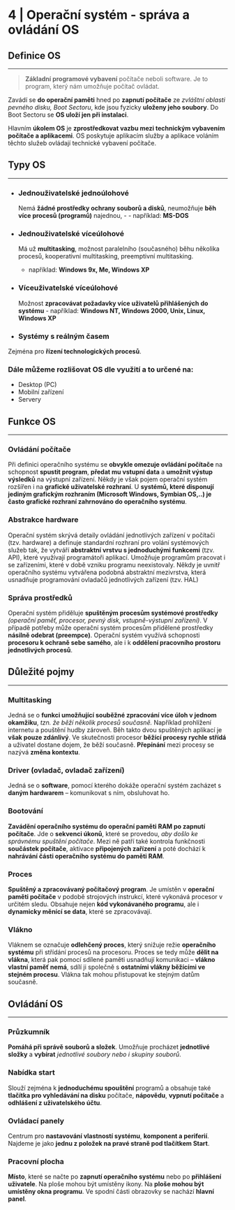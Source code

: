 # 4 | Operační systém - správa a ovládání OS

## Definice OS
----

> **Základní programové vybavení** počítače neboli software. Je to program, který nám umožňuje počítač ovládat. 

Zavádí se **do operační paměti** hned po **zapnutí počítače** ze _zvláštní oblasti pevného disku, Boot Sectoru_, kde jsou fyzicky **uloženy jeho soubory**. Do Boot Sectoru se **OS uloží jen při instalaci**.

Hlavním **úkolem OS** je **zprostředkovat vazbu mezi technickým vybavením počítače a aplikacemi**. OS poskytuje aplikacím služby a aplikace voláním těchto služeb ovládají technické vybavení počítače.

## Typy OS
----

- ### Jednouživatelské jednoúlohové 
    Nemá **žádné prostředky ochrany souborů a disků**, neumožňuje **běh více procesů (programů)** najednou, -     - například: **MS-DOS**

- ### Jednouživatelské víceúlohové
    Má už **multitasking**, možnost paralelního (současného) běhu několika procesů, kooperativní multitasking, preemptivní multitasking.
    - například: **Windows 9x, Me, Windows XP**

- ### Víceuživatelské víceúlohové
    Možnost **zpracovávat požadavky více uživatelů přihlášených do systému**
        - například: **Windows NT, Windows 2000, Unix, Linux, Windows XP**

- ### Systémy s reálným časem
Zejména pro **řízení technologických procesů**.

### Dále můžeme rozlišovat OS dle využití a to určené na:	
- Desktop (PC)
- Mobilní zařízení
- Servery

## Funkce OS
---
### Ovládání počítače
Při definici operačního systému se **obvykle omezuje ovládání počítače** na schopnost **spustit program**, **předat mu vstupní data** a **umožnit výstup výsledků** na výstupní zařízení. Někdy je však pojem operační systém rozšířen i na **grafické uživatelské rozhraní**. 
U **systémů, které disponují jediným grafickým rozhraním (Microsoft Windows, Symbian OS,..) je často grafické rozhraní zahrnováno do operačního systému**.


### Abstrakce hardware
Operační systém skrývá detaily ovládání jednotlivých zařízení v počítači (tzv. hardware) a definuje standardní rozhraní pro volání systémových služeb tak, že vytváří **abstraktní vrstvu s jednoduchými funkcemi** (tzv. API), které využívají programátoři aplikací. Umožňuje programům pracovat i se zařízeními, které v době vzniku programu neexistovaly. 
Někdy je uvnitř operačního systému vytvářena podobná abstraktní mezivrstva, která usnadňuje programování ovladačů jednotlivých zařízení (tzv. HAL)


### Správa prostředků
Operační systém přiděluje **spuštěným procesům systémové prostředky** _(operační paměť, procesor, pevný disk, vstupně-výstupní zařízení)_.
V případě potřeby může operační systém procesům přidělené prostředky **násilně odebrat (preempce)**. Operační systém využívá schopnosti **procesoru k ochraně sebe samého**, ale i k **oddělení pracovního prostoru jednotlivých procesů**.

## Důležité pojmy 
---
### Multitasking
Jedná se o **funkci umožňující souběžné zpracování více úloh v jednom okamžiku**, _tzn. že běží několik procesů současně._ Například prohlížení internetu a pouštění hudby zároveň. 
Běh takto dvou spuštěných aplikací je **však pouze zdánlivý**. Ve skutečnosti procesor **běžící procesy rychle střídá** a uživatel dostane dojem, že běží současně. **Přepínání** mezi procesy se nazývá **změna kontextu**.

### Driver (ovladač, ovladač zařízení)
Jedná se o **software**, pomocí kterého dokáže operační systém zacházet s **daným hardwarem** – komunikovat s ním, obsluhovat ho.

### Bootování
**Zavádění operačního systému do operační paměti RAM po zapnutí počítače**. Jde o **sekvenci úkonů**, které se provedou, _aby došlo ke správnému spuštění počítače_.  Mezi ně patří také kontrola funkčnosti **součástek počítače**, aktivace **připojených zařízení** a poté dochází k **nahrávání části operačního systému do paměti RAM**.

### Proces
**Spuštěný a zpracovávaný počítačový program**. Je umístěn v **operační paměti počítače** v podobě strojových instrukcí, které vykonává procesor v určitém sledu. Obsahuje nejen **kód vykonávaného programu**, ale i **dynamicky měnící se data**, které se zpracovávají.

### Vlákno
Vláknem se označuje **odlehčený proces**, který snižuje režie **operačního systému** při střídání procesů na procesoru. Proces se tedy může **dělit na vlákna**, která pak pomocí sdílené paměti usnadňují komunikaci – **vlákno vlastní paměť nemá**, sdílí ji společně s **ostatními vlákny běžícími ve stejném procesu**. 
Vlákna tak mohou přistupovat ke stejným datům současně.

## Ovládání OS
---
### Průzkumník
**Pomáhá při správě souborů a složek**. Umožňuje procházet **jednotlivé složky** a **vybírat** _jednotlivé soubory nebo i skupiny souborů_.

### Nabídka start
Slouží zejména k **jednoduchému spouštění** programů a obsahuje také **tlačítka pro vyhledávání na disku** počítače, **nápovědu**, **vypnutí počítače** a **odhlášení z uživatelského účtu**.

### Ovládací panely
Centrum pro **nastavování vlastností systému**, **komponent a periferií**. Najdeme je jako **jednu z položek na pravé straně pod tlačítkem Start**.

### Pracovní plocha
**Místo**, které se načte po **zapnutí operačního systému** nebo po **přihlášení uživatele**. Na ploše mohou být umístěny ikony. Na **ploše mohou být umístěny okna programu**. Ve spodní části obrazovky se nachází **hlavní panel**.
